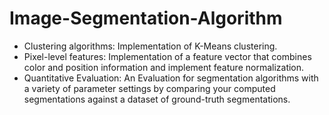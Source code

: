 # Image-Segmentation-Algorithm

* Clustering algorithms: Implementation of K-Means clustering.
* Pixel-level features: Implementation of a feature vector that combines color and position information and implement feature normalization.
* Quantitative Evaluation:  An Evaluation for segmentation algorithms with a variety of parameter settings by comparing your computed segmentations against a dataset of ground-truth segmentations.
